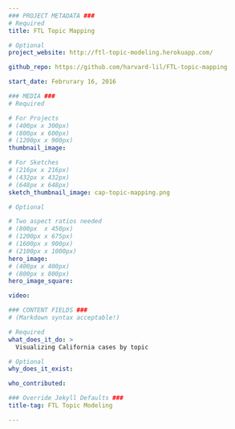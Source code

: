 ```yaml
---
### PROJECT METADATA ###
# Required
title: FTL Topic Mapping

# Optional
project_website: http://ftl-topic-modeling.herokuapp.com/

github_repo: https://github.com/harvard-lil/FTL-topic-mapping

start_date: Februrary 16, 2016

### MEDIA ###
# Required

# For Projects
# (400px x 300px)
# (800px x 600px)
# (1200px x 900px)
thumbnail_image:

# For Sketches
# (216px x 216px)
# (432px x 432px)
# (648px x 648px)
sketch_thumbnail_image: cap-topic-mapping.png

# Optional

# Two aspect ratios needed
# (800px  x 450px)
# (1200px x 675px)
# (1600px x 900px)
# (2100px x 1000px)
hero_image:
# (400px x 400px)
# (800px x 800px)
hero_image_square:

video:

### CONTENT FIELDS ###
# (Markdown syntax acceptable!)

# Required
what_does_it_do: >
  Visualizing California cases by topic

# Optional
why_does_it_exist:

who_contributed:

### Override Jekyll Defaults ###
title-tag: FTL Topic Modeling

---
```

